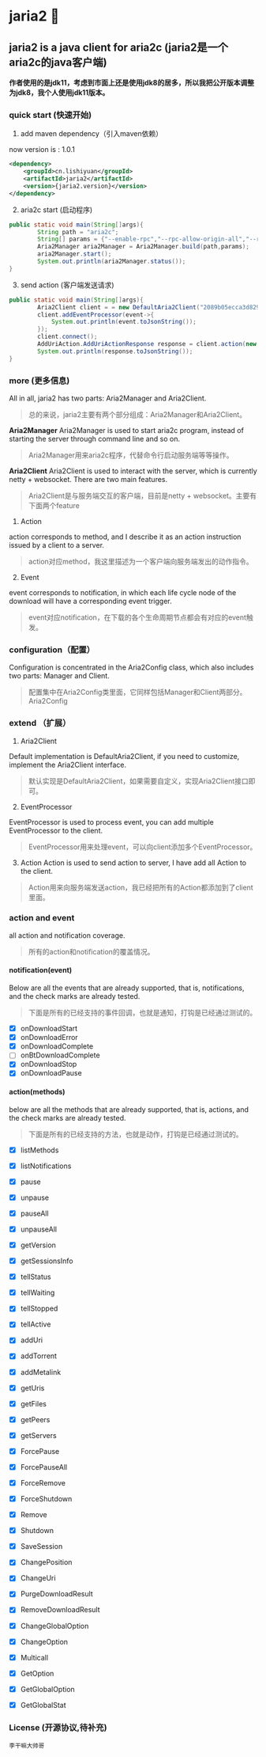 # jaria2 🥳

## jaria2 is a java client for aria2c (jaria2是一个aria2c的java客户端)

**作者使用的是jdk11，考虑到市面上还是使用jdk8的居多，所以我把公开版本调整为jdk8，我个人使用jdk11版本。**

### quick start (快速开始)

1. add maven dependency（引入maven依赖）

now version is : 1.0.1

```xml
<dependency>
    <groupId>cn.lishiyuan</groupId>
    <artifactId>jaria2</artifactId>
    <version>{jaria2.version}</version>
</dependency>
```

2. aria2c start (启动程序)
```java
public static void main(String[]args){
        String path = "aria2c";
        String[] params = {"--enable-rpc","--rpc-allow-origin-all","--rpc-secret=2089b05ecca3d829"};
        Aria2Manager aria2Manager = Aria2Manager.build(path,params);
        aria2Manager.start();
        System.out.println(aria2Manager.status());
}
```

3. send action (客户端发送请求)
```java
public static void main(String[]args){
        Aria2Client client = = new DefaultAria2Client("2089b05ecca3d829");
        client.addEventProcessor(event->{
            System.out.println(event.toJsonString());
        });
        client.connect();
        AddUriAction.AddUriActionResponse response = client.action(new AddUriAction(UUID.randomUUID().toString(),"https://desk-fd.zol-img.com.cn/t_s720x360c5/g7/M00/0A/0D/ChMkK2MoBA6IcIAaAAnmKLET1UwAAHq2wB4jO4ACeZA213.jpg"));
        System.out.println(response.toJsonString());
}
```

### more (更多信息)

All in all, jaria2 has two parts: Aria2Manager and Aria2Client.
> 总的来说，jaria2主要有两个部分组成：Aria2Manager和Aria2Client。

**Aria2Manager**
Aria2Manager is used to start aria2c program, instead of starting the server through command line and so on.
> Aria2Manager用来aria2c程序，代替命令行启动服务端等等操作。

**Aria2Client**
Aria2Client is used to interact with the server, which is currently netty + websocket. There are two main features.
> Aria2Client是与服务端交互的客户端，目前是netty + websocket。主要有下面两个feature

1. Action

action corresponds to method, and I describe it as an action instruction issued by a client to a server.
> action对应method，我这里描述为一个客户端向服务端发出的动作指令。

2. Event

event corresponds to notification, in which each life cycle node of the download will have a corresponding event trigger.
> event对应notification，在下载的各个生命周期节点都会有对应的event触发。

### configuration（配置）

Configuration is concentrated in the Aria2Config class, which also includes two parts: Manager and Client.
> 配置集中在Aria2Config类里面，它同样包括Manager和Client两部分。
Aria2Config

### extend （扩展）
1. Aria2Client

Default implementation is DefaultAria2Client, if you need to customize, implement the Aria2Client interface.
> 默认实现是DefaultAria2Client，如果需要自定义，实现Aria2Client接口即可。

2. EventProcessor

EventProcessor is used to process event, you can add multiple EventProcessor to the client.
> EventProcessor用来处理event，可以向client添加多个EventProcessor。

3. Action
Action is used to send action to server, I have add all Action to the client. 
> Action用来向服务端发送action，我已经把所有的Action都添加到了client里面。


### action and event
all action and notification coverage.
> 所有的action和notification的覆盖情况。

#### notification(event)

Below are all the events that are already supported, that is, notifications, and the check marks are already tested.
> 下面是所有的已经支持的事件回调，也就是通知，打钩是已经通过测试的。

- [x] onDownloadStart
- [x] onDownloadError
- [x] onDownloadComplete
- [ ] onBtDownloadComplete
- [x] onDownloadStop
- [x] onDownloadPause

#### action(methods)

below are all the methods that are already supported, that is, actions, and the check marks are already tested.
> 下面是所有的已经支持的方法，也就是动作，打钩是已经通过测试的。

- [x] listMethods
- [x] listNotifications
- [x] pause
- [x] unpause
- [x] pauseAll
- [x] unpauseAll
- [x] getVersion
- [x] getSessionsInfo
- [x] tellStatus
- [x] tellWaiting
- [x] tellStopped
- [x] tellActive
- [x] addUri
- [x] addTorrent
- [x] addMetalink
- [x] getUris
- [x] getFiles
- [x] getPeers
- [x] getServers
- [x] ForcePause
- [x] ForcePauseAll
- [x] ForceRemove
- [x] ForceShutdown
- [x] Remove
- [x] Shutdown
- [x] SaveSession
- [x] ChangePosition
- [x] ChangeUri
- [x] PurgeDownloadResult
- [x] RemoveDownloadResult
- [x] ChangeGlobalOption
- [x] ChangeOption
- [x] Multicall
- [x] GetOption
- [x] GetGlobalOption
- [x] GetGlobalStat


### License (开源协议,待补充)

```text
李干嘛大帅哥

```





